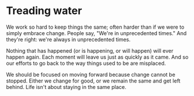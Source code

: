 # Treading water

We work so hard to keep things the same; often harder than if we were to simply embrace change. People say, "We're in unprecedented times." And they're right: we're always in unprecedented times.

Nothing that has happened (or is happening, or will happen) will ever happen again. Each moment will leave us just as quickly as it came. And so our efforts to go back to the way things used to be are misplaced.

We should be focused on moving forward because change cannot be stopped. Either we change for good, or we remain the same and get left behind. Life isn't about staying in the same place.
